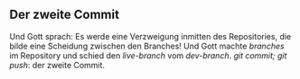 ## Der zweite Commit
Und Gott sprach: Es werde eine Verzweigung inmitten des Repositories, die bilde eine Scheidung zwischen den Branches!
Und Gott machte *branches* im Repository und schied den *live-branch* vom *dev-branch*.
*git commit; git push*: der zweite Commit.
